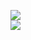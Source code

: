 [![](https://img.shields.io/badge/Made%20With-Github%20Spray-lightgrey.svg?style=for-the-badge&logo=github)](https://github.com/Annihil/github-spray#2888)  
[![](https://i.imgur.com/2DrTn0Z.gif)](https://github.com/Annihil/github-spray)
